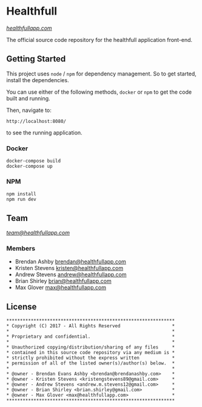 # Healthfull
_[healthfullapp.com](https://healthfullapp.com)_

The official source code repository for the healthfull application front-end.

## Getting Started

This project uses `node` / `npm` for dependency management. So to get started, install the dependencies.

You can use either of the following methods, `docker` or `npm` to get the code built and running.

Then, navigate to:

    http://localhost:8080/

to see the running application.

### Docker

    docker-compose build
    docker-compose up

### NPM

    npm install
	npm run dev

## Team
_<team@healthfullapp.com>_

### Members
* Brendan Ashby <brendan@healthfullapp.com>
* Kristen Stevens <kristen@healthfullapp.com>
* Andrew Stevens <andrew@healthfullapp.com>
* Brian Shirley <brian@healthfullapp.com>
* Max Glover <max@healthfullapp.com>

## License
```
**************************************************************
* Copyright (C) 2017 - All Rights Reserved                   *
*                                                            *
* Proprietary and confidential.                              *
*                                                            *
* Unauthorized copying/distribution/sharing of any files     *
* contained in this source code repository via any medium is *
* strictly prohibited without the express written            *
* permission of all of the listed owner(s)/author(s) below.  *
*                                                            *
* @owner - Brendan Evans Ashby <brendan@brendanashby.com>    *
* @owner - Kristen Stevens <kristengstevens89@gmail.com>     *
* @owner - Andrew Stevens <andrew.m.stevens12@gmail.com>     *
* @owner - Brian Shirley <brian.shirley@gmail.com>           *
* @owner - Max Glover <max@healthfullapp.com>                *
**************************************************************
```